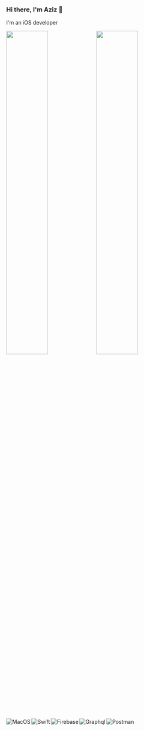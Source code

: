 ### Hi there, I'm Aziz 👋
 I'm an iOS developer

<img align="left" width="47%" src="https://github-readme-stats.vercel.app/api?username=teendream&show_icons=true&theme=radical" />

<img align="left" width="47%" src="https://github-readme-stats.vercel.app/api/top-langs/?username=teendream&layout=compact" />

<div>
<img align="left" alt="MacOS" src="https://img.shields.io/badge/mac%20os-000000?style=for-the-badge&logo=macos&logoColor=F0F0F0" />
<img align="left" alt="Swift" src="https://img.shields.io/badge/swift-F54A2A?style=for-the-badge&logo=swift&logoColor=white" />
<img align="left" alt="Firebase" src="https://img.shields.io/badge/Firebase-039BE5?style=for-the-badge&logo=Firebase&logoColor=white" />
<img align="left" alt="Graphql" src="https://img.shields.io/badge/-ApolloGraphQL-311C87?style=for-the-badge&logo=apollo-graphql" />
<img alt="Postman" src="https://img.shields.io/badge/Postman-FF6C37?style=for-the-badge&logo=postman&logoColor=white" />
</div>
